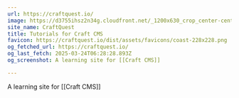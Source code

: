 ```yaml
---
url: https://craftquest.io/
image: https://d3755ihsz2n34g.cloudfront.net/_1200x630_crop_center-center_82_none/default-social-image-960x540.png?mtime=1556542821
site_name: CraftQuest
title: Tutorials for Craft CMS
favicon: https://craftquest.io/dist/assets/favicons/coast-228x228.png
og_fetched_url: https://craftquest.io/
og_last_fetch: 2025-03-24T06:28:28.893Z
og_screenshot: A learning site for [[Craft CMS]]

---
```

A learning site for [[Craft CMS]]
